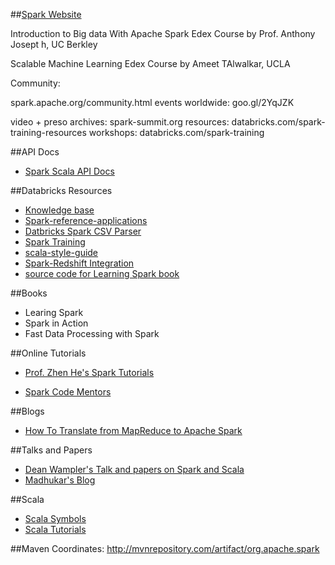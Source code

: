 
##[Spark Website](http://spark.apache.org)



Introduction to Big data With Apache Spark Edex Course by Prof. Anthony Josept
h, UC Berkley

Scalable Machine Learning Edex Course by Ameet TAlwalkar, UCLA

Community:

spark.apache.org/community.html
events worldwide: goo.gl/2YqJZK

video + preso archives: spark-summit.org
resources: databricks.com/spark-training-resources
workshops: databricks.com/spark-training

##API Docs

*   [Spark Scala API Docs](http://spark.apache.org/docs/latest/api/scala/index.html#package)

##Databricks Resources

*   [Knowledge base](databricks.gitbooks.io/databricks-spark-knowledge-base/)
*   [Spark-reference-applications](https://databricks.gitbooks.io/databricks-spark-reference-applications/content/)
*   [Datbricks Spark CSV Parser](https://github.com/databricks/spark-csv)
*   [Spark Training](https://github.com/databricks/spark-training)
*   [scala-style-guide](https://github.com/databricks/scala-style-guide)
*   [Spark-Redshift Integration](https://github.com/databricks/spark-redshift)
*   [source code for Learning Spark book](https://github.com/databricks/learning-spark)


##Books

*   Learing Spark
*   Spark in Action
*   Fast Data Processing with Spark

##Online Tutorials

*   [Prof. Zhen He's Spark Tutorials](http://homepage.cs.latrobe.edu.au/zhe/ZhenHeSparkRDDAPIExamples.html#mapPartitions)

*   [Spark Code Mentors](https://www.codementor.io/spark)

##Blogs

*   [How To Translate from MapReduce to Apache Spark](http://blog.cloudera.com/blog/2014/09/how-to-translate-from-mapreduce-to-apache-spark/)



##Talks and Papers

 *  [Dean Wampler's Talk and papers on Spark and Scala](http://deanwampler.github.io/polyglotprogramming/papers/)
 *  [Madhukar's Blog](http://blog.madhukaraphatak.com/)

##Scala 
 
 *  [Scala Symbols](http://docs.scala-lang.org/tutorials/FAQ/finding-symbols.html)
 *  [Scala Tutorials](http://www.tutorialspoint.com/scala/scala_arrays.htm)

##Maven Coordinates: http://mvnrepository.com/artifact/org.apache.spark
 


